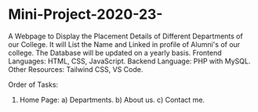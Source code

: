 # Mini-Project-2020-23-
A Webpage to Display the Placement Details of Different Departments of our College.
It will List the Name and Linked in profile of Alumni's of our college.
The Database will be updated on a yearly basis.
Frontend Languages: HTML, CSS, JavaScript.
Backend Language: PHP with MySQL.
Other Resources: Tailwind CSS, VS Code.

Order of Tasks:
1. Home Page: a) Departments. b) About us. c) Contact me.
